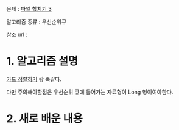 문제 : [파일 합치기 3](https://www.acmicpc.net/problem/13975)

알고리즘 종류 : 우선순위큐

참조 url : 

# 1. 알고리즘 설명

[카드 정렬하기](https://www.acmicpc.net/problem/1715) 랑 똑같다.

다만 주의해야할점은 우선순위 큐에 들어가는 자료형이 Long 형이여야한다.

# 2. 새로 배운 내용